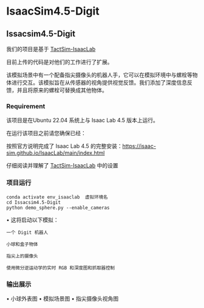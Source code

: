 # IsaacSim4.5-Digit

## Issacsim4.5-Digit
我们的项目是基于 [TactSim-IsaacLab](https://github.com/WilliamBonilla62/TactSim-IsaacLab_4_5?tab=readme-ov-file#digit-robot-simulation-in-isaac-lab)

目前上传的代码是对他们的工作进行了扩展。

该模拟场景中有一个配备指尖摄像头的机器人手，它可以在模拟环境中与螺栓等物体进行交互。该模拟旨在从传感器的视角提供视觉反馈。我们添加了深度信息反馈，并且将原来的螺栓可替换成其他物体。

### Requirement
该项目是在Ubuntu 22.04 系统上与 Isaac Lab 4.5 版本上运行。

在运行该项目之前请您确保已经：

按照官方说明完成了 Isaac Lab 4.5 的完整安装：https://isaac-sim.github.io/IsaacLab/main/index.html

仔细阅读并理解了 [TactSim-IsaacLab](https://github.com/yuanqing-ai/TactSim-IsaacLab) 中的设置

### 项目运行

   ```
   conda activate env_isaaclab  虚拟环境名
   cd Issacsim4.5-Digit
   python demo_sphere.py --enable_cameras
   ```
 • 这将启动以下模拟：
 
    一个 Digit 机器人
    
    小球和盒子物体
    
    指尖上的摄像头
    
    使用微分逆运动学的实时 RGB 和深度图和抓取器控制

### 输出展示
 • 小球外表图
 • 模拟场景图
 • 指尖摄像头视角图

### 
